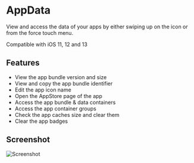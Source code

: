 # AppData

View and access the data of your apps by either swiping up on the icon or from the force touch menu.

Compatible with iOS 11, 12 and 13

## Features
<ul>
    <li>View the app bundle version and size</li>
    <li>View and copy the app bundle identifier</li>
    <li>Edit the app icon name</li>
    <li>Open the AppStore page of the app</li>
    <li>Access the app bundle & data containers</li>
    <li>Access the app container groups</li>
    <li>Check the app caches size and clear them</li>
    <li>Clear the app badges</li>
</ul>

## Screenshot

![Screenshot](https://raw.githubusercontent.com/FouadRaheb/AppData/master/Screenshot.jpg)
